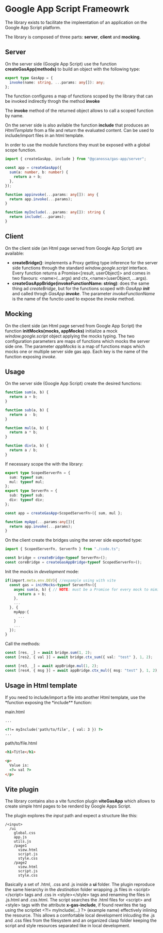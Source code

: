 # Google App Script Frameowrk

The library exists to facilitate the impleentation of an application on the Google App Script platform.

The library is composed of three parts: **server**, **client** and **mocking**.

## Server

On the server side (Google App Script) use the function **createGasApp(methods)** to build an object with the following type:

```ts
export type GasApp = {
  invoke(name: string, ...params: any[]): any;
};
```

The function configures a map of functions scoped by the library that can be invoked indirectly throgh the method **invoke**

The **invoke** method of the returned object allows to call a scoped function by name.

On the server side is also avilable the function **include** that produces an _HtmlTemplate_ from a file and return the evaluated content. Can be used to include/import files in an html template.

In order to use the module functions they must be exposed with a global scope function.

```ts
import { createGasApp, include } from "@gcanossa/gas-app/server";

const app = createGasApp({
  sum(a: number, b: number) {
    return a + b;
  },
});

function appinvoke(...params: any[]): any {
  return app.invoke(...params);
}

function myInclude(...params: any[]): string {
  return include(...params);
}
```

## Client

On the client side (an Html page served from Google App Script) are available:

- **createBridge<T extends GasServerApiRunMethods>()**: implements a Proxy getting type inference for the server side functions through the standard _window.google.script_ interface. Every function returns a Promise<\[result, userObject\]> and comes in two flavours: \<name\>(...args) and ctx\_\<name\>(userObject, ...args).
- **createGasAppBridge<T extends GasServerApiRunMethods>(invokeFunctionName: string)**: does the same thing ad _createBridge_, but for the functions scoped with _GasApp **init**_ and called throgh _GasApp **invoke**_. The parameter _invokeFunctionName_ is the name of the functio used to expose the _invoke_ method.

## Mocking

On the client side (an Html page served from Google App Script) the function **initMocks(mocks, appMocks)** initialize a mock _window.google.script_ object applying the mocks typing. The two configuration parameters are maps of functions which mocks the server side one. The parameter _appMocks_ is a map of functions maps which mocks one or multiple server side gas app. Each key is the name of the function exposing _invoke_.

## Usage

On the server side (Google App Script) create the desired functions:

```js
function sum(a, b) {
  return a + b;
}

function sub(a, b) {
  return a - b;
}

function mul(a, b) {
  return a * b;
}

function div(a, b) {
  return a / b;
}
```

If necessary scope the with the library:

```ts
export type ScopedServerFn = {
  sum: typeof sum;
  mul: typeof mul;
};
export type ServerFn = {
  sub: typeof sub;
  div: typeof div;
};

const app = createGasApp<ScopedServerFn>({ sum, mul };

function myApp(...params:any[]){
  return app.invoke(...params);
}
```

On the client create the bridges using the server side exported type:

```ts
import { ScopedServerFn, ServerFn } from "./code.ts";

const bridge = createBridge<typeof ServerFn>();
const coreBridge = createGasAppBridge<typeof ScopedServerFn>();
```

Init the mocks in _development_ mode:

```ts
if(import.meta.env.DEV){ //expample using with vite
  const gas = initMocks<typeof ServerFn>({
    async sum(a, b) { // NOTE: must be a Promise for every mock to mimic server behaviour
      return a + b;
    },
    ...
  }, {
    myApp:{
      ...
    }
    ...
  });
}
```

Call the methods:

```ts
const [res, _] = await bridge.sum(1, 2);
const [res2, { val }] = await bridge.ctx_sum({ val: "test" }, 1, 2);

const [re3, _] = await appBridge.mul(1, 2);
const [res4, { msg }] = await appBridge.ctx_mul({ msg: "test" }, 1, 2);
```

## Usage in Html template

If you need to include/import a file into another Html template, use the *function exposing the *include\*\* function:

main.html

```html
...

<?!= myInclude('path/to/file', { val: 3 }) ?>
...
```

path/to/file.html

```html
<h1>Title</h1>

<p>
  Value is:
  <?= val ?>
</p>
```

## Vite plugin

The library contains also a vite function plugin **viteGasApp** which allows to create simple html pages to be renderd by Google Apps Script.

The plugin explores the _input_ path and expect a structure like this:

```
/<input>
  /ui
    global.css
    app.js
    utils.js
    /page1
      view.html
      script.js
      style.css
    /page2
      view.html
      script.js
      style.css
```

Basically a set of .html, .css and .js inside a **ui** folder. The plugin reproduce the same hierarchy in the _destination_ folder wrapping .js files in \<script\>\</script\> tags and .css in \<style\>\</style\> tags and renaming the files in .js.html and .css.html. The script searches the .html files for \<script\> and \<style\> tags with the attribute **x-gas-include**, if found rewrites the tag using the scriptlet \<?!= myInclude(...) ?> (example name) effectively inlining the resource. This allows a comfortable local development inlcuding the .js and .css files from the filesystem and an organized clasp folder keeping the script and style resources separated like in local development.
